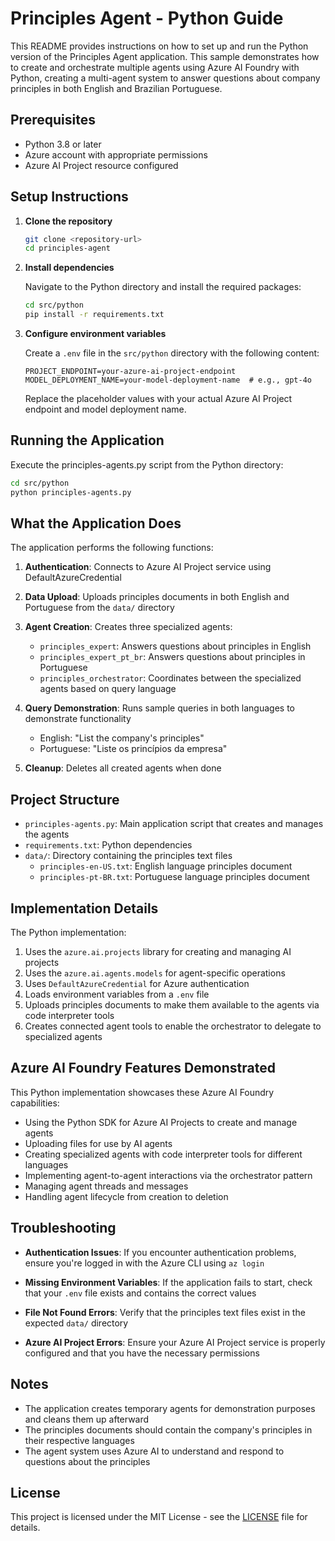 # Principles Agent - Python Guide

This README provides instructions on how to set up and run the Python version of the Principles Agent application. This sample demonstrates how to create and orchestrate multiple agents using Azure AI Foundry with Python, creating a multi-agent system to answer questions about company principles in both English and Brazilian Portuguese.

## Prerequisites

- Python 3.8 or later
- Azure account with appropriate permissions
- Azure AI Project resource configured

## Setup Instructions

1. **Clone the repository**

   ```bash
   git clone <repository-url>
   cd principles-agent
   ```

2. **Install dependencies**

   Navigate to the Python directory and install the required packages:

   ```bash
   cd src/python
   pip install -r requirements.txt
   ```

3. **Configure environment variables**

   Create a `.env` file in the `src/python` directory with the following content:

   ```
   PROJECT_ENDPOINT=your-azure-ai-project-endpoint
   MODEL_DEPLOYMENT_NAME=your-model-deployment-name  # e.g., gpt-4o
   ```

   Replace the placeholder values with your actual Azure AI Project endpoint and model deployment name.

## Running the Application

Execute the principles-agents.py script from the Python directory:

```bash
cd src/python
python principles-agents.py
```

## What the Application Does

The application performs the following functions:

1. **Authentication**: Connects to Azure AI Project service using DefaultAzureCredential

2. **Data Upload**: Uploads principles documents in both English and Portuguese from the `data/` directory

3. **Agent Creation**: Creates three specialized agents:
   - `principles_expert`: Answers questions about principles in English
   - `principles_expert_pt_br`: Answers questions about principles in Portuguese 
   - `principles_orchestrator`: Coordinates between the specialized agents based on query language

4. **Query Demonstration**: Runs sample queries in both languages to demonstrate functionality
   - English: "List the company's principles"
   - Portuguese: "Liste os princípios da empresa"

5. **Cleanup**: Deletes all created agents when done

## Project Structure

- `principles-agents.py`: Main application script that creates and manages the agents
- `requirements.txt`: Python dependencies
- `data/`: Directory containing the principles text files
  - `principles-en-US.txt`: English language principles document
  - `principles-pt-BR.txt`: Portuguese language principles document

## Implementation Details

The Python implementation:

1. Uses the `azure.ai.projects` library for creating and managing AI projects
2. Uses the `azure.ai.agents.models` for agent-specific operations
3. Uses `DefaultAzureCredential` for Azure authentication
4. Loads environment variables from a `.env` file
5. Uploads principles documents to make them available to the agents via code interpreter tools
6. Creates connected agent tools to enable the orchestrator to delegate to specialized agents

## Azure AI Foundry Features Demonstrated

This Python implementation showcases these Azure AI Foundry capabilities:

- Using the Python SDK for Azure AI Projects to create and manage agents
- Uploading files for use by AI agents
- Creating specialized agents with code interpreter tools for different languages
- Implementing agent-to-agent interactions via the orchestrator pattern
- Managing agent threads and messages
- Handling agent lifecycle from creation to deletion

## Troubleshooting

- **Authentication Issues**: If you encounter authentication problems, ensure you're logged in with the Azure CLI using `az login`

- **Missing Environment Variables**: If the application fails to start, check that your `.env` file exists and contains the correct values

- **File Not Found Errors**: Verify that the principles text files exist in the expected `data/` directory

- **Azure AI Project Errors**: Ensure your Azure AI Project service is properly configured and that you have the necessary permissions

## Notes

- The application creates temporary agents for demonstration purposes and cleans them up afterward
- The principles documents should contain the company's principles in their respective languages
- The agent system uses Azure AI to understand and respond to questions about the principles

## License

This project is licensed under the MIT License - see the [LICENSE](../../LICENSE) file for details.
